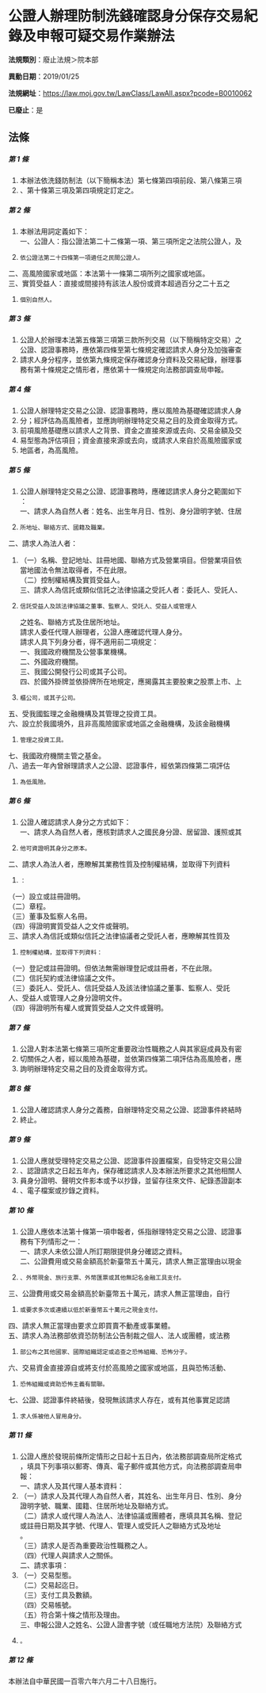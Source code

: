# 公證人辦理防制洗錢確認身分保存交易紀錄及申報可疑交易作業辦法

**法規類別**：廢止法規＞院本部

**異動日期**：2019/01/25  

**法規網址**：https://law.moj.gov.tw/LawClass/LawAll.aspx?pcode=B0010062

**已廢止**：是



## 法條
##### 第 1 條
1. 本辦法依洗錢防制法（以下簡稱本法）第七條第四項前段、第八條第三項
1. 、第十條第三項及第四項規定訂定之。

##### 第 2 條
1. 本辦法用詞定義如下：    
一、公證人：指公證法第二十二條第一項、第三項所定之法院公證人，及
1.     依公證法第二十四條第一項遴任之民間公證人。  
二、高風險國家或地區：本法第十一條第二項所列之國家或地區。  
三、實質受益人：直接或間接持有該法人股份或資本超過百分之二十五之
1.     個別自然人。

##### 第 3 條
1. 公證人於辦理本法第五條第三項第三款所列交易（以下簡稱特定交易）之  
公證、認證事務時，應依第四條至第七條規定確認請求人身分及加強審查
1. 請求人身分程序，並依第九條規定保存確認身分資料及交易紀錄，辦理事  
務有第十條規定之情形者，應依第十一條規定向法務部調查局申報。

##### 第 4 條
1. 公證人辦理特定交易之公證、認證事務時，應以風險為基礎確認請求人身
1. 分；經評估為高風險者，並應詢明辦理特定交易之目的及資金取得方式。
1. 前項風險基礎應以請求人之背景、資金之直接來源或去向、交易金額及交
1. 易型態為評估項目；資金直接來源或去向，或請求人來自於高風險國家或
1. 地區者，為高風險。

##### 第 5 條
1. 公證人辦理特定交易之公證、認證事務時，應確認請求人身分之範圍如下  
：   
一、請求人為自然人者：姓名、出生年月日、性別、身分證明字號、住居
1.     所地址、聯絡方式、國籍及職業。  
二、請求人為法人者：
1. （一）名稱、登記地址、註冊地國、聯絡方式及營業項目。但營業項目依  
      當地國法令無法取得者，不在此限。  
（二）控制權結構及實質受益人。  
三、請求人為信託或類似信託之法律協議之受託人者：委託人、受託人、
1.     信託受益人及該法律協議之董事、監察人、受託人、受益人或管理人  
    之姓名、聯絡方式及住居所地址。  
請求人委任代理人辦理者，公證人應確認代理人身分。  
請求人具下列身分者，得不適用前二項規定：  
一、我國政府機關及公營事業機構。  
二、外國政府機關。  
三、我國公開發行公司或其子公司。  
四、於國外掛牌並依掛牌所在地規定，應揭露其主要股東之股票上市、上
1.     櫃公司，或其子公司。  
五、受我國監理之金融機構及其管理之投資工具。  
六、設立於我國境外，且非高風險國家或地區之金融機構，及該金融機構
1.     管理之投資工具。  
七、我國政府機關主管之基金。  
八、過去一年內曾辦理請求人之公證、認證事件，經依第四條第二項評估
1.     為低風險。

##### 第 6 條
1. 公證人確認請求人身分之方式如下：  
一、請求人為自然人者，應核對請求人之國民身分證、居留證、護照或其
1.     他可資證明其身分之原本。  
二、請求人為法人者，應瞭解其業務性質及控制權結構，並取得下列資料
1.     ：  
（一）設立或註冊證明。  
（二）章程。  
（三）董事及監察人名冊。  
（四）得證明實質受益人之文件或聲明。  
三、請求人為信託或類似信託之法律協議者之受託人者，應瞭解其性質及
1.     控制權結構，並取得下列資料：  
（一）登記或註冊證明。但依法無需辦理登記或註冊者，不在此限。  
（二）信託契約或法律協議之文件。  
（三）委託人、受託人、信託受益人及該法律協議之董事、監察人、受託  
      人、受益人或管理人之身分證明文件。  
（四）得證明所有權人或實質受益人之文件或聲明。

##### 第 7 條
1. 公證人對本法第七條第三項所定重要政治性職務之人與其家庭成員及有密
1. 切關係之人者，經以風險為基礎，並依第四條第二項評估為高風險者，應
1. 詢明辦理特定交易之目的及資金取得方式。

##### 第 8 條
1. 公證人確認請求人身分之義務，自辦理特定交易之公證、認證事件終結時
1. 終止。

##### 第 9 條
1. 公證人應就受理特定交易之公證、認證事件設置檔案，自受特定交易公證
1. 、認證請求之日起五年內，保存確認請求人及本辦法所要求之其他相關人
1. 員身分證明、聲明文件影本或予以抄錄，並留存往來文件、紀錄憑證副本
1. 、電子檔案或抄錄之資料。

##### 第 10 條
1. 公證人應依本法第十條第一項申報者，係指辦理特定交易之公證、認證事  
務有下列情形之一：  
一、請求人未依公證人所訂期限提供身分確認之資料。  
二、公證費用或交易金額高於新臺幣五十萬元，請求人無正當理由以現金
1.     、外幣現金、旅行支票、外幣匯票或其他無記名金融工具支付。  
三、公證費用或交易金額高於新臺幣五十萬元，請求人無正當理由，自行
1.     或要求多次或連續以低於新臺幣五十萬元之現金支付。  
四、請求人無正當理由要求立即買賣不動產或事業體。  
五、請求人為法務部依資恐防制法公告制裁之個人、法人或團體，或法務
1.     部公布之其他國家、國際組織認定或追查之恐怖組織、恐怖分子。  
六、交易資金直接源自或將支付於高風險之國家或地區，且與恐怖活動、
1.     恐怖組織或資助恐怖主義有關聯。  
七、公證、認證事件終結後，發現無該請求人存在，或有其他事實足認請
1.     求人係被他人冒用身分。

##### 第 11 條
1. 公證人應於發現前條所定情形之日起十五日內，依法務部調查局所定格式  
，填具下列事項以郵寄、傳真、電子郵件或其他方式，向法務部調查局申  
報：  
一、請求人及其代理人基本資料：
1. （一）請求人及其代理人為自然人者，其姓名、出生年月日、性別、身分  
      證明字號、職業、國籍、住居所地址及聯絡方式。  
（二）請求人或代理人為法人、法律協議或團體者，應填具其名稱、登記  
      或註冊日期及其字號、代理人、管理人或受託人之聯絡方式及地址  
      。  
（三）請求人是否為重要政治性職務之人。  
（四）代理人與請求人之關係。  
二、請求事項：
1. （一）交易型態。  
（二）交易起迄日。  
（三）支付工具及數額。  
（四）交易帳號。  
（五）符合第十條之情形及理由。  
三、申報公證人之姓名、公證人證書字號（或任職地方法院）及聯絡方式
1.     。

##### 第 12 條
本辦法自中華民國一百零六年六月二十八日施行。


